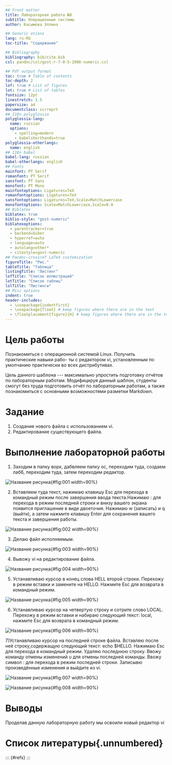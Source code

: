 ```yaml
---
## Front matter
title: Лабораторная работа №8
subtitle: Операционные системы
author: Касымова Эллина

## Generic otions
lang: ru-RU
toc-title: "Содержание"

## Bibliography
bibliography: bib/cite.bib
csl: pandoc/csl/gost-r-7-0-5-2008-numeric.csl

## Pdf output format
toc: true # Table of contents
toc-depth: 2
lof: true # List of figures
lot: true # List of tables
fontsize: 12pt
linestretch: 1.5
papersize: a4
documentclass: scrreprt
## I18n polyglossia
polyglossia-lang:
  name: russian
  options:
	- spelling=modern
	- babelshorthands=true
polyglossia-otherlangs:
  name: english
## I18n babel
babel-lang: russian
babel-otherlangs: english
## Fonts
mainfont: PT Serif
romanfont: PT Serif
sansfont: PT Sans
monofont: PT Mono
mainfontoptions: Ligatures=TeX
romanfontoptions: Ligatures=TeX
sansfontoptions: Ligatures=TeX,Scale=MatchLowercase
monofontoptions: Scale=MatchLowercase,Scale=0.9
## Biblatex
biblatex: true
biblio-style: "gost-numeric"
biblatexoptions:
  - parentracker=true
  - backend=biber
  - hyperref=auto
  - language=auto
  - autolang=other*
  - citestyle=gost-numeric
## Pandoc-crossref LaTeX customization
figureTitle: "Рис."
tableTitle: "Таблица"
listingTitle: "Листинг"
lofTitle: "Список иллюстраций"
lotTitle: "Список таблиц"
lolTitle: "Листинги"
## Misc options
indent: true
header-includes:
  - \usepackage{indentfirst}
  - \usepackage{float} # keep figures where there are in the text
  - \floatplacement{figure}{H} # keep figures where there are in the text
---
```


# Цель работы

Познакомиться с операционной системой Linux. Получить практические навыки рабо-
ты с редактором vi, установленным по умолчанию практически во всех дистрибутивах.

Цель данного шаблона --- максимально упростить подготовку отчётов по
лабораторным работам.  Модифицируя данный шаблон, студенты смогут без
труда подготовить отчёт по лабораторным работам, а также познакомиться
с основными возможностями разметки Markdown.

# Задание

1. Создание нового файла с использованием vi.
2. Редактирование существующего файла.

# Выполнение лабораторной работы

1) Заходим в папку ворк, дабвляем папку ос, переходим туда, создаем лаб6, переходим туда, затем переходим редактор.

![Название рисунка](image/1.png){#fig:001 width=90%}

2) Вставляем туда текст, нажимаю клавишу Esc для перехода в командный режим после завершения ввода текста.Нажимаю : для перехода в режим последней строки и внизу вашего экрана появится приглашение в виде двоеточия. Нажимаю w (записать) и q (выйти), а затем нажмите клавишу Enter для сохранения вашего текста и завершения работы.

![Название рисунка](image/2.png){#fig:002 width=90%}

3) Делаю файл исполняемым.

![Название рисунка](image/3.png){#fig:003 width=90%}

4) Вывожу vi на редактирование файла.

![Название рисунка](image/4.png){#fig:004 width=90%}

5) Устанавливаю курсор в конец слова HELL второй строки. Перехожу в режим вставки и замените на HELLO. Нажмите Esc для возврата в командный режим.

![Название рисунка](image/6.png){#fig:005 width=90%}

6) Устанавливаю курсор на четвертую строку и сотрите слово LOCAL. Перехожу в режим вставки и набираю следующий текст: local, нажмите Esc для возврата в командный режим.

![Название рисунка](image/7.png){#fig:006 width=90%}

7)Устанавливаю курсор на последней строке файла. Вставляю после неё строку,содержащую
следующий текст: echo $HELLO. Нажимаю Esc для перехода в командный режим. Удаляю последнюю строку. Ввожу команду отмены изменений u для отмены последней команды. Ввожу символ : для перехода в режим последней строки. Записывю произведённые
изменения и выйдите из vi.

![Название рисунка](image/8.png){#fig:007 width=90%}

![Название рисунка](image/9.png){#fig:008 width=90%}

# Выводы

Проделав данную лабораторную работу мы освоили новый редактор vi 

# Список литературы{.unnumbered}

::: {#refs}
:::
